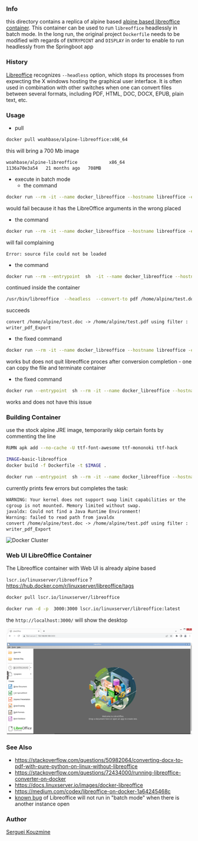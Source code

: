 ### Info
this directory contains a replica of alpine based
[alpine based libreoffice container](https://github.com/woahbase/alpine-libreoffice). 
This container can be used to run `libreoffice` headlessly in batch mode. In the long run,
the original project `Dockerfile` needs to be modified with regards of `ENTRYPOINT` and `DISPLAY`
in order to enable to run headlessly from the Springboot app

### History

[Libreoffice](https://documentation.libreoffice.org/en/english-documentation/) recognizes `--headless` option, which stops its processes from expwcting the X windows
hosting the graphical user interface. It is often used in combination with other switches  when one can convert files between
several formats, including PDF, HTML, DOC, DOCX, EPUB, plain text, etc.

### Usage
* pull
```sh
docker pull woahbase/alpine-libreoffice:x86_64
```
this will bring a 700 Mb image
```text
woahbase/alpine-libreoffice            x86_64                 1136a70e3a54   21 months ago   708MB
```

* execute in batch mode
   + the command 
```sh
docker run --rm -it --name docker_libreoffice --hostname libreoffice -e PGID=1000 -e PUID=1000 -c 512 -m 2096m --headless -v /usr/share/fonts:/usr/share/fonts:ro -v data:/home/alpine\ --convert-to pdf /home/alpine/test.doc woahbase/alpine-libreoffice:x86_64
```

would fail because it has the LibreOffice arguments in the wrong placed

  + the command
```sh
docker run --rm -it --name docker_libreoffice --hostname libreoffice -e PGID=1000 -e PUID=1000 -c 512 -m 2096m -v /usr/share/fonts:/usr/share/fonts:ro -v data:/home/alpine woahbase/alpine-libreoffice:x86_64 /usr/bin/libreoffice  --headless  --convert-to pdf /home/alpine/test.doc
```
will fail complaining
```text
Error: source file could not be loaded
```
  
  + the command
```sh
docker run --rm --entrypoint  sh  -it --name docker_libreoffice --hostname libreoffice -e PGID=1000 -e PUID=1000 -c 512 -m 2096m -v /usr/share/fonts:/usr/share/fonts:ro -v data:/home/alpine  woahbase/alpine-libreoffice:x86_64

```

continued inside the container
```sh
/usr/bin/libreoffice  --headless  --convert-to pdf /home/alpine/test.doc
```

succeeds

```text
convert /home/alpine/test.doc -> /home/alpine/test.pdf using filter : writer_pdf_Export
```
   + the fixed command

```sh
docker run --rm -it --name docker_libreoffice --hostname libreoffice -e PGID=1000 -e PUID=1000 -c 512 -m 2096m -v /usr/share/fonts:/usr/share/fonts:ro -v $(pwd)/data:/home/alpine woahbase/alpine-libreoffice:x86_64 /usr/bin/libreoffice  --headless  --convert-to pdf /home/alpine/test.doc

```
works but does not quit libreoffice proces after conversion completion  - one can copy the file and terminate container


  + the fixed command
```sh
docker run --entrypoint  sh --rm -it --name docker_libreoffice --hostname libreoffice -e PGID=1000 -e PUID=1000 -c 512 -m 2096m -v /usr/share/fonts:/usr/share/fonts:ro -v $(pwd)/data:/home/alpine woahbase/alpine-libreoffice:x86_64 /usr/bin/libreoffice  --headless  --convert-to pdf /home/alpine/test.doc
```
works and does not have this issue

### Building Container

use the stock alpine JRE image, temporarily skip certain fonts by commenting the line
```sh
RUMN apk add --no-cache -U ttf-font-awesome ttf-mononoki ttf-hack
```

```sh
IMAGE=basic-libreoffice
docker build -f Dockerfile -t $IMAGE .
```
```sh
docker run --entrypoint  sh --rm -it --name docker_libreoffice --hostname libreoffice -e PGID=1000 -e PUID=1000 -c 512 -m 2096m -v /usr/share/fonts:/usr/share/fonts:ro -v $(pwd)/data:/home/alpine $IMAGE /usr/bin/libreoffice  --headless  --convert-to pdf /home/alpine/test.doc
```
currently prints few errors but completes the task:
```text
WARNING: Your kernel does not support swap limit capabilities or the cgroup is not mounted. Memory limited without swap.
javaldx: Could not find a Java Runtime Environment!
Warning: failed to read path from javaldx
convert /home/alpine/test.doc -> /home/alpine/test.pdf using filter : writer_pdf_Export
```
![Docker Cluster](https://github.com/sergueik/springboot_study/blob/master/basic-libreoffice/screenshots/capture-libreoffice-container.png)



### Web UI LibreOffice Container

The Libreoffice container with Web UI is already alpine based

`lscr.io/linuxserver/libreoffice` ?
https://hub.docker.com/r/linuxserver/libreoffice/tags

```sh
docker pull lscr.io/linuxserver/libreoffice
```
```sh
docker run -d -p  3000:3000 lscr.io/linuxserver/libreoffice:latest
```

the `http://localhost:3000/` will show the desktop


![Libreoffice Web UI](https://github.com/sergueik/springboot_study/blob/master/basic-libreoffice/screenshots/capture-libreoffice-webui.png)

### See Also

  * https://stackoverflow.com/questions/50982064/converting-docx-to-pdf-with-pure-python-on-linux-without-libreoffice
  * https://stackoverflow.com/questions/72434000/running-libreoffice-converter-on-docker  
  * https://docs.linuxserver.io/images/docker-libreoffice
  * https://medium.com/codex/libreoffice-on-docker-1a64245468c
  * [known bug](https://bugs.documentfoundation.org/show_bug.cgi?id=37531&redirected_from=fdo) of Libreoffice will not run in "batch mode" when there is another instance open

### Author
[Serguei Kouzmine](kouzmine_serguei@yahoo.com)
